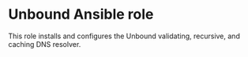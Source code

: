 # Unbound Ansible role

This role installs and configures the Unbound validating, recursive, and caching DNS resolver.
